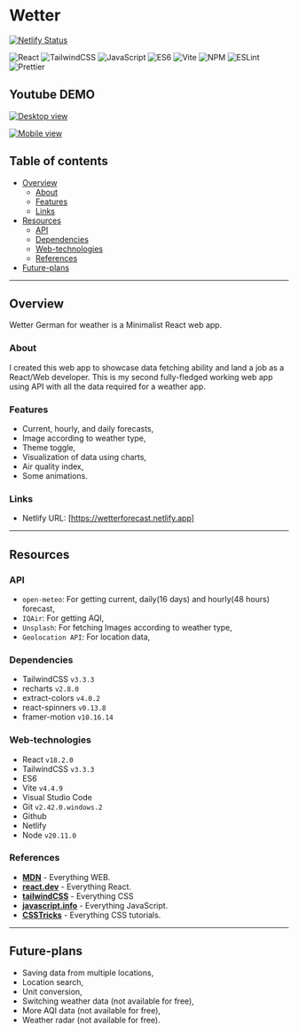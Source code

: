 # Wetter

[![Netlify Status](https://api.netlify.com/api/v1/badges/f7b1359f-3e11-4f29-88cd-7f8204e93b29/deploy-status)](https://app.netlify.com/sites/wetterforecast/deploys)

![React](https://img.shields.io/badge/React-teal)
![TailwindCSS](https://img.shields.io/badge/TailwindCSS-blue)
![JavaScript](https://img.shields.io/badge/JavaScript-yellow)
![ES6](https://img.shields.io/badge/ES6-yellow)
![Vite](https://img.shields.io/badge/Vite-purple)
![NPM](https://img.shields.io/badge/NPM-red)
![ESLint](https://img.shields.io/badge/ESLint-purple)
![Prettier](https://img.shields.io/badge/Prettier-darkblue)

## Youtube DEMO

[![Desktop view](https://img.youtube.com/vi/-D5aYMGIiKU/0.jpg)](https://www.youtube.com/watch?v=-D5aYMGIiKU)

[![Mobile view](https://img.youtube.com/vi/kpaygBjb8Ac/0.jpg)](https://www.youtube.com/watch?v=kpaygBjb8Ac)

## Table of contents

- [Overview](#overview)
  - [About](#about)
  - [Features](#features)
  - [Links](#links)
- [Resources](#resources)
  - [API](#api)
  - [Dependencies](#dependencies)
  - [Web-technologies](#web-technologies)
  - [References](#references)
- [Future-plans](#future-plans)

---

## Overview

Wetter German for weather is a Minimalist React web app.

### About

I created this web app to showcase data fetching ability and land a job as a React/Web developer. This is my second fully-fledged working web app using API with all the data required for a weather app.

### Features

- Current, hourly, and daily forecasts,
- Image according to weather type,
- Theme toggle,
- Visualization of data using charts,
- Air quality index,
- Some animations.

### Links

- Netlify URL: [https://wetterforecast.netlify.app]

---

## Resources

### API

- `open-meteo`: For getting current, daily(16 days) and hourly(48 hours) forecast,
- `IQAir`: For getting AQI,
- `Unsplash`: For fetching Images according to weather type,
- `Geolocation API`: For location data,

### Dependencies

- TailwindCSS `v3.3.3`
- recharts `v2.8.0`
- extract-colors `v4.0.2`
- react-spinners `v0.13.8`
- framer-motion `v10.16.14`

### Web-technologies

- React `v18.2.0`
- TailwindCSS `v3.3.3`
- ES6
- Vite `v4.4.9`
- Visual Studio Code
- Git `v2.42.0.windows.2`
- Github
- Netlify
- Node `v20.11.0`

### References

- **[MDN](https://developers.mozilla.org)** - Everything WEB.
- **[react.dev](https://react.dev)** - Everything React.
- **[tailwindCSS](https://tailwindcss.com)** - Everything CSS
- **[javascript.info](https://javascript.info)** - Everything JavaScript.
- **[CSSTricks](https://css-tricks.com)** - Everything CSS tutorials.

---

## Future-plans

- Saving data from multiple locations,
- Location search,
- Unit conversion,
- Switching weather data (not available for free),
- More AQI data (not available for free),
- Weather radar (not available for free).
